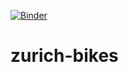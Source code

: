 [![Binder](https://mybinder.org/badge.svg)](https://mybinder.org/v2/gh/robinde/zurich-bikes.git/master?filepath=%2Flab)
# zurich-bikes
